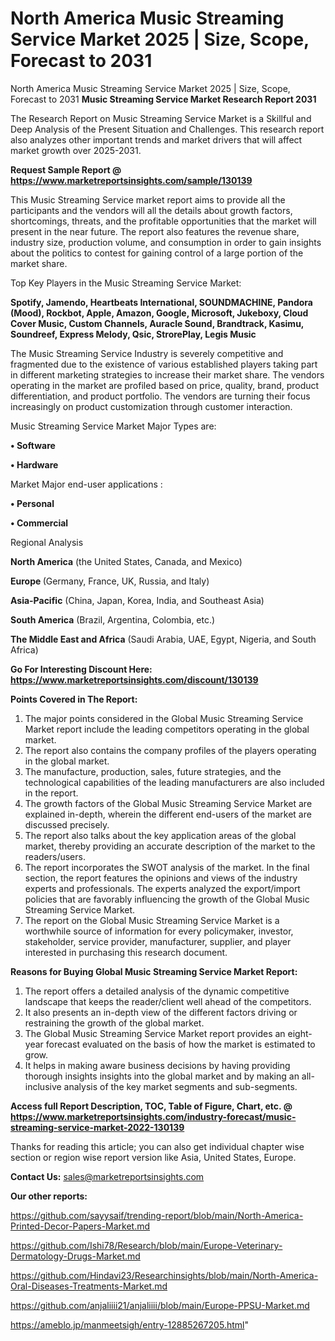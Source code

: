 # North America Music Streaming Service Market 2025 | Size, Scope, Forecast to 2031
North America Music Streaming Service Market 2025 | Size, Scope, Forecast to 2031
<strong>Music Streaming Service Market Research Report 2031</strong>

The Research Report on Music Streaming Service Market is a Skillful and Deep Analysis of the Present Situation and Challenges. This research report also analyzes other important trends and market drivers that will affect market growth over 2025-2031.

<strong>Request Sample Report @ <a href=https://www.marketreportsinsights.com/sample/130139>https://www.marketreportsinsights.com/sample/130139</a></strong>

This Music Streaming Service market report aims to provide all the participants and the vendors will all the details about growth factors, shortcomings, threats, and the profitable opportunities that the market will present in the near future. The report also features the revenue share, industry size, production volume, and consumption in order to gain insights about the politics to contest for gaining control of a large portion of the market share.

Top Key Players in the Music Streaming Service Market:

<strong>Spotify, Jamendo, Heartbeats International, SOUNDMACHINE, Pandora (Mood), Rockbot, Apple, Amazon, Google, Microsoft, Jukeboxy, Cloud Cover Music, Custom Channels, Auracle Sound, Brandtrack, Kasimu, Soundreef, Express Melody, Qsic, StrorePlay, Legis Music</strong>

The Music Streaming Service Industry is severely competitive and fragmented due to the existence of various established players taking part in different marketing strategies to increase their market share. The vendors operating in the market are profiled based on price, quality, brand, product differentiation, and product portfolio. The vendors are turning their focus increasingly on product customization through customer interaction.

Music Streaming Service Market Major Types are:

<strong>• Software

• Hardware</strong>

Market Major end-user applications :

<strong>• Personal

• Commercial</strong>

Regional Analysis

</u><strong><b>North America</b></strong> (the United States, Canada, and Mexico)

<strong><b>Europe </b></strong>(Germany, France, UK, Russia, and Italy)

<strong><b>Asia-Pacific</b></strong> (China, Japan, Korea, India, and Southeast Asia)

<strong><b>South America</b></strong> (Brazil, Argentina, Colombia, etc.)

<strong><b>The Middle East and Africa</b></strong> (Saudi Arabia, UAE, Egypt, Nigeria, and South Africa)

<strong>Go For Interesting Discount Here: <a href=https://www.marketreportsinsights.com/discount/130139>https://www.marketreportsinsights.com/discount/130139</a></strong>

<strong>Points Covered in The Report:</strong>
<ol>
  <li>The major points considered in the Global Music Streaming Service Market report include the leading competitors operating in the global market.</li>
  <li>The report also contains the company profiles of the players operating in the global market.</li>
  <li>The manufacture, production, sales, future strategies, and the technological capabilities of the leading manufacturers are also included in the report.</li>
  <li>The growth factors of the Global Music Streaming Service Market are explained in-depth, wherein the different end-users of the market are discussed precisely.</li>
  <li>The report also talks about the key application areas of the global market, thereby providing an accurate description of the market to the readers/users.</li>
  <li>The report incorporates the SWOT analysis of the market. In the final section, the report features the opinions and views of the industry experts and professionals. The experts analyzed the export/import policies that are favorably influencing the growth of the Global Music Streaming Service Market.</li>
  <li>The report on the Global Music Streaming Service Market is a worthwhile source of information for every policymaker, investor, stakeholder, service provider, manufacturer, supplier, and player interested in purchasing this research document.</li>
</ol>
<strong>Reasons for Buying Global Music Streaming Service Market Report:</strong>

<ol>
  <li>The report offers a detailed analysis of the dynamic competitive landscape that keeps the reader/client well ahead of the competitors.</li>
  <li>It also presents an in-depth view of the different factors driving or restraining the growth of the global market.</li>
  <li>The Global Music Streaming Service Market report provides an eight-year forecast evaluated on the basis of how the market is estimated to grow.</li>
  <li>It helps in making aware business decisions by having providing thorough insights insights into the global market and by making an all-inclusive analysis of the key market segments and sub-segments.</li>
</ol>
<strong>Access full Report Description, TOC, Table of Figure, Chart, etc. @ <a href=https://www.marketreportsinsights.com/industry-forecast/music-streaming-service-market-2022-130139>https://www.marketreportsinsights.com/industry-forecast/music-streaming-service-market-2022-130139</a></strong>


Thanks for reading this article; you can also get individual chapter wise section or region wise report version like Asia, United States, Europe.

<strong>Contact Us:</strong>
sales@marketreportsinsights.com

<strong>Our other reports:</strong>

<a href=https://github.com/sayysaif/trending-report/blob/main/North-America-Printed-Decor-Papers-Market.md>https://github.com/sayysaif/trending-report/blob/main/North-America-Printed-Decor-Papers-Market.md</a>

<a href=https://github.com/Ishi78/Research/blob/main/Europe-Veterinary-Dermatology-Drugs-Market.md>https://github.com/Ishi78/Research/blob/main/Europe-Veterinary-Dermatology-Drugs-Market.md</a>

<a href=https://github.com/Hindavi23/Researchinsights/blob/main/North-America-Oral-Diseases-Treatments-Market.md>https://github.com/Hindavi23/Researchinsights/blob/main/North-America-Oral-Diseases-Treatments-Market.md</a>

<a href=https://github.com/anjaliiii21/anjaliiii/blob/main/Europe-PPSU-Market.md>https://github.com/anjaliiii21/anjaliiii/blob/main/Europe-PPSU-Market.md</a>

<a href=https://ameblo.jp/manmeetsigh/entry-12885267205.html>https://ameblo.jp/manmeetsigh/entry-12885267205.html</a>"
